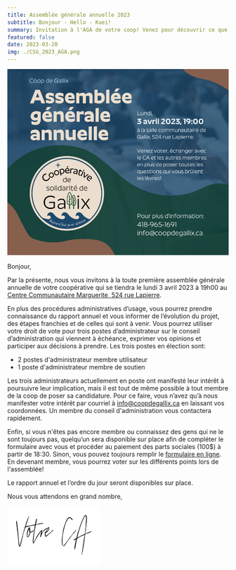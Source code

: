 ```yaml
---
title: Assemblée générale annuelle 2023
subtitle: Bonjour - Hello - Kuei!
summary: Invitation à l'AGA de votre coop! Venez pour découvrir ce que votre CA a accompli pendant l'année 2022, pour voter et vous faire entendre ou tout simplement pour échanger avec les autres!
featured: false
date: 2023-03-20
img: ./CSG_2023_AGA.png
---
```


![Affiche de l'activité](CSG_2023_AGA.png)

Bonjour,

Par la présente, nous vous invitons à la toute première assemblée générale annuelle de votre coopérative qui se tiendra le lundi 3 avril 2023 à 19h00 au [Centre Communautaire Marguerite, 524 rue Lapierre](https://goo.gl/maps/hJg2Sm8LSuXkJjnP9).

En plus des procédures administratives d’usage, vous pourrez prendre connaissance du rapport annuel et vous informer de l’évolution du projet, des étapes franchies et de celles qui sont à venir. Vous pourrez utiliser votre droit de vote pour trois postes d’administrateur sur le conseil d’administration qui viennent à échéance, exprimer vos opinions et participer aux décisions à prendre. Les trois postes en élection sont:

* 2 postes d'administrateur membre utilisateur
* 1 poste d'administrateur membre de soutien

Les trois administrateurs actuellement en poste ont manifesté leur intérêt à poursuivre leur implication, mais il est tout de même possible à tout membre de la coop de poser sa candidature. Pour ce faire, vous n’avez qu’à nous manifester votre intérêt par courriel à info@coopdegallix.ca en laissant vos coordonnées. Un membre du conseil d'administration vous contactera rapidement.

Enfin, si vous n'êtes pas encore membre ou connaissez des gens qui ne le sont toujours pas, quelqu’un sera disponible sur place afin de compléter le formulaire avec vous et procéder au paiement des parts sociales (100$) à partir de 18:30. Sinon, vous pouvez toujours remplir le [formulaire en ligne](https://coopdegallix.ca/adhesion). En devenant membre, vous pourrez voter sur les différents points lors de l'assemblée!

Le rapport annuel et l’ordre du jour seront disponibles sur place.

Nous vous attendons en grand nombre,

![signature](/img/votre_ca.svg)